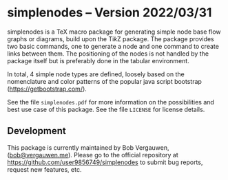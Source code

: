 # simplenodes – Version 2022/03/31

simplenodes is a TeX macro package for generating simple node base
flow graphs or diagrams, build upon the Ti*k*Z package.
The package provides two basic commands, one to generate a node and
one command to create links between them.
The positioning of the nodes is not handled by the package itself
but is preferably done in the tabular environment.

In total, 4 simple node types are defined, loosely based on the
nomenclature and color patterns of the popular java script bootstrap
(https://getbootstrap.com/).

See the file `simplenodes.pdf` for more information on the possibilities
and best use case of this package.
See the file `LICENSE` for license details.

## Development

This package is currently maintained by Bob Vergauwen, (bob@vergauwen.me).
Please go to the official repository at
https://github.com/user9856749/simplenodes to submit bug reports, request
new features, etc.
